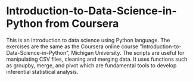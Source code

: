 # Introduction-to-Data-Science-in-Python from Coursera
This is an introduction to data science using Python language. The exercises are the same as the Coursera online course "Introduction-to-Data-Science-in-Python", Michigan University.
The scripts are useful for manipulating CSV files, cleaning and merging data. It uses functions such as groupby, merge, and pivot which are fundamental tools to develop inferential statistical analysis.
